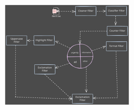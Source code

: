 <img src="https://github.com/JeanVittory/Pipes-and-filters-architecture/blob/main/src/assets/arch.svg?raw=true" alt="flow chart" width="400" />
